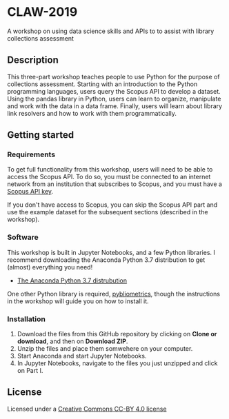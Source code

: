 # CLAW-2019
A workshop on using data science skills and APIs to to assist with library collections assessment

## Description
This three-part workshop teaches people to use Python for the purpose of collections assessment. Starting with an introduction to the Python programming languages, users query the Scopus API to develop a dataset. Using the pandas library in Python, users can learn to organize, manipulate and work with the data in a data frame. Finally, users will learn about library link resolvers and how to work with them programmatically. 

## Getting started
### Requirements
To get full functionality from this workshop, users will need to be able to access the Scopus API. To do so, you must be connected to an internet network from an institution that subscribes to Scopus, and you must have a [Scopus API key](https://dev.elsevier.com/index.html).

If you don't have access to Scopus, you can skip the Scopus API part and use the example dataset for the subsequent sections (described in the workshop).

### Software
This workshop is built in Jupyter Notebooks, and a few Python libraries. I recommend downloading the Anaconda Python 3.7 distribution to get (almost) everything you need!
* [The Anaconda Python 3.7 distrubution](https://www.anaconda.com/distribution/)

One other Python library is required, [pybliometrics](https://github.com/pybliometrics-dev/pybliometrics), though the instructions in the workshop will guide you on how to install it.

### Installation
1. Download the files from this GitHub repository by clicking on **Clone or download**, and then on **Download ZIP**.
2. Unzip the files and place them somwehere on your computer.
3. Start Anaconda and start Jupyter Notebooks.
4. In Jupyter Notebooks, navigate to the files you just unzipped and click on Part I.

## License
Licensed under a [Creative Commons CC-BY 4.0 license](https://creativecommons.org/licenses/by/4.0/)
